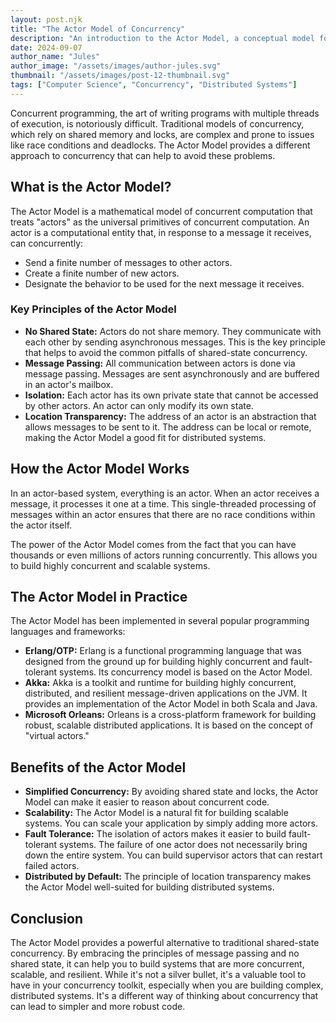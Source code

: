 ```yaml
---
layout: post.njk
title: "The Actor Model of Concurrency"
description: "An introduction to the Actor Model, a conceptual model for building concurrent and distributed systems."
date: 2024-09-07
author_name: "Jules"
author_image: "/assets/images/author-jules.svg"
thumbnail: "/assets/images/post-12-thumbnail.svg"
tags: ["Computer Science", "Concurrency", "Distributed Systems"]
---
```


Concurrent programming, the art of writing programs with multiple threads of execution, is notoriously difficult. Traditional models of concurrency, which rely on shared memory and locks, are complex and prone to issues like race conditions and deadlocks. The Actor Model provides a different approach to concurrency that can help to avoid these problems.

## What is the Actor Model?

The Actor Model is a mathematical model of concurrent computation that treats "actors" as the universal primitives of concurrent computation. An actor is a computational entity that, in response to a message it receives, can concurrently:

*   Send a finite number of messages to other actors.
*   Create a finite number of new actors.
*   Designate the behavior to be used for the next message it receives.

### Key Principles of the Actor Model

*   **No Shared State:** Actors do not share memory. They communicate with each other by sending asynchronous messages. This is the key principle that helps to avoid the common pitfalls of shared-state concurrency.
*   **Message Passing:** All communication between actors is done via message passing. Messages are sent asynchronously and are buffered in an actor's mailbox.
*   **Isolation:** Each actor has its own private state that cannot be accessed by other actors. An actor can only modify its own state.
*   **Location Transparency:** The address of an actor is an abstraction that allows messages to be sent to it. The address can be local or remote, making the Actor Model a good fit for distributed systems.

## How the Actor Model Works

In an actor-based system, everything is an actor. When an actor receives a message, it processes it one at a time. This single-threaded processing of messages within an actor ensures that there are no race conditions within the actor itself.

The power of the Actor Model comes from the fact that you can have thousands or even millions of actors running concurrently. This allows you to build highly concurrent and scalable systems.

## The Actor Model in Practice

The Actor Model has been implemented in several popular programming languages and frameworks:

*   **Erlang/OTP:** Erlang is a functional programming language that was designed from the ground up for building highly concurrent and fault-tolerant systems. Its concurrency model is based on the Actor Model.
*   **Akka:** Akka is a toolkit and runtime for building highly concurrent, distributed, and resilient message-driven applications on the JVM. It provides an implementation of the Actor Model in both Scala and Java.
*   **Microsoft Orleans:** Orleans is a cross-platform framework for building robust, scalable distributed applications. It is based on the concept of "virtual actors."

## Benefits of the Actor Model

*   **Simplified Concurrency:** By avoiding shared state and locks, the Actor Model can make it easier to reason about concurrent code.
*   **Scalability:** The Actor Model is a natural fit for building scalable systems. You can scale your application by simply adding more actors.
*   **Fault Tolerance:** The isolation of actors makes it easier to build fault-tolerant systems. The failure of one actor does not necessarily bring down the entire system. You can build supervisor actors that can restart failed actors.
*   **Distributed by Default:** The principle of location transparency makes the Actor Model well-suited for building distributed systems.

## Conclusion

The Actor Model provides a powerful alternative to traditional shared-state concurrency. By embracing the principles of message passing and no shared state, it can help you to build systems that are more concurrent, scalable, and resilient. While it's not a silver bullet, it's a valuable tool to have in your concurrency toolkit, especially when you are building complex, distributed systems. It's a different way of thinking about concurrency that can lead to simpler and more robust code.

